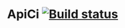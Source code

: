 # ApiCi [![Build status](https://ci.appveyor.com/api/projects/status/m239y738isf3oo37?svg=true)](https://ci.appveyor.com/project/Pavel038/apici)

